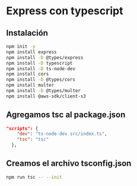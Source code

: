 # Express con typescript

## Instalación

```bash
npm init -y
npm install express
npm install -D @types/express
npm install -D typescript
npm install -D ts-node-dev
npm install cors
npm install -D @types/cors
npm install multer
npm install -D @types/multer
npm install @aws-sdk/client-s3
```

## Agregamos tsc al package.json

```json
"scripts": {
    "dev": "ts-node-dev src/index.ts",
    "tsc": "tsc"
  },
```

## Creamos el archivo tsconfig.json

```bash
npm run tsc -- --init
```
